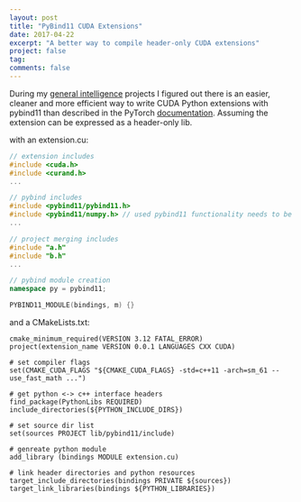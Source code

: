 ```yaml
---
layout: post
title: "PyBind11 CUDA Extensions"
date: 2017-04-22
excerpt: "A better way to compile header-only CUDA extensions"
project: false
tag:
comments: false
---
```

During my [general intelligence]() projects I figured out there is an easier, cleaner and more efficient way to write CUDA Python extensions with pybind11 than described in the PyTorch [documentation](https://pytorch.org/tutorials/advanced/cpp_extension.html). Assuming the extension can be expressed as a header-only lib.

with an extension.cu:

```cpp
// extension includes
#include <cuda.h>
#include <curand.h>
...

// pybind includes
#include <pybind11/pybind11.h>
#include <pybind11/numpy.h> // used pybind11 functionality needs to be included manually
...

// project merging includes
#include "a.h"
#include "b.h"
...

// pybind module creation
namespace py = pybind11;

PYBIND11_MODULE(bindings, m) {}
```

and a CMakeLists.txt:

```make
cmake_minimum_required(VERSION 3.12 FATAL_ERROR)
project(extension_name VERSION 0.0.1 LANGUAGES CXX CUDA)

# set compiler flags
set(CMAKE_CUDA_FLAGS "${CMAKE_CUDA_FLAGS} -std=c++11 -arch=sm_61 --use_fast_math ...")

# get python <-> c++ interface headers
find_package(PythonLibs REQUIRED)
include_directories(${PYTHON_INCLUDE_DIRS})

# set source dir list
set(sources PROJECT lib/pybind11/include)

# genreate python module
add_library (bindings MODULE extension.cu)

# link header directories and python resources
target_include_directories(bindings PRIVATE ${sources})
target_link_libraries(bindings ${PYTHON_LIBRARIES})
```
